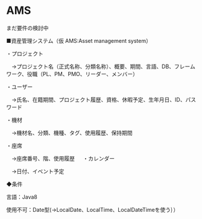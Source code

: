 AMS
===

まだ要件の検討中

■資産管理システム（仮 AMS:Asset management system）

・プロジェクト

　→プロジェクト名（正式名称、分類名称）、概要、期間、言語、DB、フレームワーク、役職（PL、PM、PMO、リーダー、メンバー）

・ユーザー

　→氏名、在籍期間、プロジェクト履歴、資格、休暇予定、生年月日、ID、パスワード

・機材

　→機材名、分類、機種、タグ、使用履歴、保持期間

・座席

　→座席番号、階、使用履歴
　
・カレンダー

　→日付、イベント予定




◆条件

言語：Java8

使用不可：Date型(→LocalDate、LocalTime、LocalDateTimeを使う｝）
